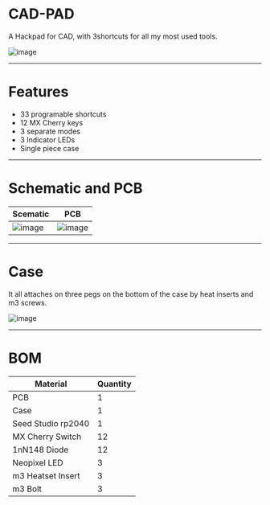 # CAD-PAD
A Hackpad for CAD, with 3shortcuts for all my most used tools.


![image](https://github.com/user-attachments/assets/02ba9b46-28ac-4d3d-a823-dc35fc1a67e1)




----

# Features

- 33 programable shortcuts
- 12 MX Cherry keys
- 3 separate modes
- 3 Indicator LEDs
- Single piece case

----

# Schematic and PCB

| Scematic | PCB |
|----------|-----|
|![image](https://github.com/user-attachments/assets/ff0b5510-b3d3-4a10-af6e-659de6191afc)|![image](https://github.com/user-attachments/assets/3becb9d7-8eac-45ae-a2de-bf6bb12c1600)|

----

# Case

It all attaches on three pegs on the bottom of the case by heat inserts and m3 screws.

![image](https://github.com/user-attachments/assets/8d9d7cc8-e961-4bd8-a539-39c016fafa97)

----

# BOM

|Material|Quantity|
|-|-|
|PCB|1|
|Case|1|
|Seed Studio rp2040|1|
|MX Cherry Switch|12|
|1nN148 Diode|12|
|Neopixel LED|3|
|m3 Heatset Insert|3|
|m3 Bolt|3|
